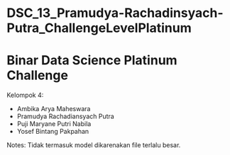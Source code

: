 # DSC_13_Pramudya-Rachadinsyach-Putra_ChallengeLevelPlatinum
# Binar Data Science Platinum Challenge
Kelompok 4:
  - Ambika Arya Maheswara
  - Pramudya Rachadiansyach Putra
  - Puji Maryane Putri Nabila
  - Yosef Bintang Pakpahan

Notes: Tidak termasuk model dikarenakan file terlalu besar.
